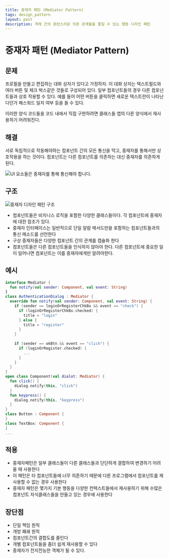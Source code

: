 ```yaml
---
title: 중재자 패턴 (Mediator Pattern)
tags: design_pattern
layout: post
description: 객체 간의 혼란스러운 의존 관계들을 줄일 수 있는 행동 디자인 패턴
---
```


# 중재자 패턴 (Mediator Pattern)

## 문제

프로필을 만들고 편집하는 대화 상자가 있다고 가정하자. 이 대화 상자는 텍스트필드와 여러 버튼 및 체크 박스같은 것들로 구성되어 있다. 일부 컴포넌트들의 경우 다른 컴포넌트들과 상호 작용할 수 있다. 예를 들어 어떤 버튼을 클릭하면 새로운 텍스트란이 나타난다던가 패스워드 일치 여부 등을 들 수 있다.

이러한 양식 코드들을 코드 내에서 직접 구현하려면 클래스들 앱의 다른 양식에서 재사용하기 어려워진다.

## 해결

서로 독립적으로 작동해야하는 컴포넌트 간의 모든 통신을 막고, 중재자를 통해서만 상호작용을 하는 것이다. 컴포넌트는 다른 컴포넌트를 의존하는 대신 중재자를 의존하게 된다.

![UI 요소들은 중재자를 통해 통신해야 합니다.](https://refactoring.guru/images/patterns/diagrams/mediator/solution1-ko.png)

## 구조

![중재자 디자인 패턴 구조](https://refactoring.guru/images/patterns/diagrams/mediator/structure.png)

- 컴포넌트들은 비지니스 로직을 포함한 다양한 클래스들이다. 각 컴포넌트에 중재자에 대한 참조가 있다.
- 중재자 인터페이스는 일반적으로 단일 알람 메서드만을 포함하는 컴포넌트들과의 통신 메소드를 선언한다
- 구상 중재자들은 다양한 컴포넌트 간의 관계를 캡슐화 한다
- 컴포넌트들은 다른 컴포넌트들을 인식하지 않아야 한다. 다른 컴포넌트에 중요한 일이 일어나면 컴포넌트는 이를 중재자에게만 알려야한다.

## 예시

```kotlin
interface Mediator {
  fun notify(val sender: Component, val event: String)
}
class AuthenticationDialog : Mediator {
  override fun notify(val sender: Component, val event: String) {
    if (sender == loginOrRegisterChkBx && event == "check") {
      if (loginOrRegisterChkBx.checked) {
        title = "login"
      } else {
        title = "register"
      }
    }
    
    if (sender == okBtn && event == "click") {
      if (loginOrRegister.checked) {
        ...
      }
    }
  }
}
open class Component(val dialot: Mediator) {
  fun click() {
    dialog.notify(this, "click")
  }
  fun keypress() {
    dialog.notify(this, "keypress")
  }
}
class Button : Component {
}
class TextBox: Component {
}
...
```



## 적용

- 중재자패턴은 일부 클래스들이 다른 클래스들과 단단하게 결합하여 변경하기 어려울 때 사용한다
- 이 패턴은 타 컴포넌트들에 너무 의존하기 때문에 다른 프로그램에서 컴포넌트를 재사용할 수 없는 경우 사용한다
- 중재자 패턴은 몇가지 기본 행동을 다양한 컨텍스트들에서 재사용하기 위해 수많은 컴포넌트 자식클래스들을 만들고 있는 경우에 사용한다

## 장단점

- 단일 책임 원칙
- 개방 폐쇄 원칙
- 컴포넌트간의 결합도를 줄인다
- 개별 컴포넌트들을 좀더 쉽게 재사용할 수 있다
- 중재자가 전지전능한 객체가 될 수 있다.